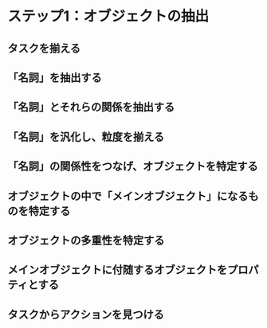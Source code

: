 # ステップ1：オブジェクトの抽出

## タスクを揃える


## 「名詞」を抽出する


## 「名詞」とそれらの関係を抽出する


## 「名詞」を汎化し、粒度を揃える


## 「名詞」の関係性をつなげ、オブジェクトを特定する


## オブジェクトの中で「メインオブジェクト」になるものを特定する


## オブジェクトの多重性を特定する


## メインオブジェクトに付随するオブジェクトをプロパティとする


## タスクからアクションを見つける
